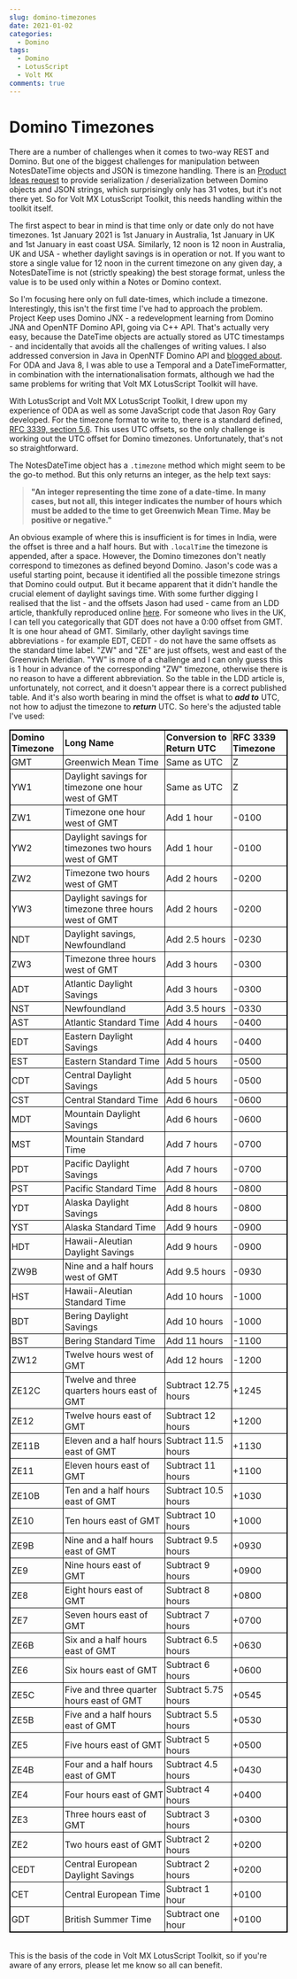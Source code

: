 ```yaml
---
slug: domino-timezones
date: 2021-01-02
categories:
  - Domino
tags: 
  - Domino
  - LotusScript
  - Volt MX
comments: true
---
```

# Domino Timezones

There are a number of challenges when it comes to two-way REST and Domino. But one of the biggest challenges for manipulation between NotesDateTime objects and JSON is timezone handling. There is an [Product Ideas request](https://domino-ideas.hcltechsw.com/ideas/DDXP-I-354) to provide serialization / deserialization between Domino objects and JSON strings, which surprisingly only has 31 votes, but it's not there yet. So for Volt MX LotusScript Toolkit, this needs handling within the toolkit itself.

<!-- more -->

The first aspect to bear in mind is that time only or date only do not have timezones. 1st January 2021 is 1st January in Australia, 1st January in UK and 1st January in east coast USA. Similarly, 12 noon is 12 noon in Australia, UK and USA - whether daylight savings is in operation or not. If you want to store a single value for 12 noon in the current timezone on any given day, a NotesDateTime is not (strictly speaking) the best storage format, unless the value is to be used only within a Notes or Domino context.

So I'm focusing here only on full date-times, which include a timezone. Interestingly, this isn't the first time I've had to approach the problem. Project Keep uses Domino JNX - a redevelopment learning from Domino JNA and OpenNTF Domino API, going via C++ API. That's actually very easy, because the DateTime objects are actually stored as UTC timestamps - and incidentally that avoids all the challenges of writing values. I also addressed conversion in Java in OpenNTF Domino API and [blogged about](https://www.intec.co.uk/converting-dates-to-iso-formats/). For ODA and Java 8, I was able to use a Temporal and a DateTimeFormatter, in combination with the internationalisation formats, although we had the same problems for writing that Volt MX LotusScript Toolkit will have.

With LotusScript and Volt MX LotusScript Toolkit, I drew upon my experience of ODA as well as some JavaScript code that Jason Roy Gary developed. For the timezone format to write to, there is a standard defined, [RFC 3339, section 5.6](https://tools.ietf.org/html/rfc3339#section-5.6). This uses UTC offsets, so the only challenge is working out the UTC offset for Domino timezones. Unfortunately, that's not so straightforward.

The NotesDateTime object has a `.timezone` method which might seem to be the go-to method. But this only returns an integer, as the help text says:

> **"An integer representing the time zone of a date-time. In many cases, but not all, this integer indicates the number of hours which must be added to the time to get Greenwich Mean Time. May be positive or negative."**

An obvious example of where this is insufficient is for times in India, were the offset is three and a half hours. But with `.localTime` the timezone is appended, after a space. However, the Domino timezones don't neatly correspond to timezones as defined beyond Domino. Jason's code was a useful starting point, because it identified all the possible timezone strings that Domino could output. But it became apparent that it didn't handle the crucial element of daylight savings time. With some further digging I realised that the list - and the offsets Jason had used - came from an LDD article, thankfully reproduced online [here](http://second-ext.inttrust.ru/Lotus/NotesWeb/Today.nsf/DisplayForm/95BABDE0E05FF744852568B300590BCF?OpenDocument). For someone who lives in the UK, I can tell you categorically that GDT does not have a 0:00 offset from GMT. It is one hour ahead of GMT. Similarly, other daylight savings time abbreviations - for example EDT, CEDT - do not have the same offsets as the standard time label. "ZW" and "ZE" are just offsets, west and east of the Greenwich Meridian. "YW" is more of a challenge and I can only guess this is 1 hour in advance of the corresponding "ZW" timezone, otherwise there is no reason to have a different abbreviation. So the table in the LDD article is, unfortunately, not correct, and it doesn't appear there is a correct published table. And it's also worth bearing in mind the offset is what to **_add to_** UTC, not how to adjust the timezone to **_return_** UTC. So here's the adjusted table I've used:

|Domino Timezone|Long Name|Conversion to Return UTC|RFC 3339 Timezone|
|:---|:---|:---|:---|
|GMT|Greenwich Mean Time|Same as UTC|Z|
|YW1|Daylight savings for timezone one hour west of GMT|Same as UTC|Z|
|ZW1|Timezone one hour west of GMT|Add 1 hour|-0100|
|YW2|Daylight savings for timezones two hours west of GMT|Add 1 hour|-0100|
|ZW2|Timezone two hours west of GMT|Add 2 hours|-0200|
|YW3|Daylight savings for timezone three hours west of GMT|Add 2 hours|-0200|
|NDT|Daylight savings, Newfoundland|Add 2.5 hours|-0230|
|ZW3|Timezone three hours west of GMT|Add 3 hours|-0300|
|ADT|Atlantic Daylight Savings|Add 3 hours|-0300|
|NST|Newfoundland|Add 3.5 hours|-0330|
|AST|Atlantic Standard Time|Add 4 hours|-0400|
|EDT|Eastern Daylight Savings|Add 4 hours|-0400|
|EST|Eastern Standard Time|Add 5 hours|-0500|
|CDT|Central Daylight Savings|Add 5 hours|-0500|
|CST|Central Standard Time|Add 6 hours|-0600|
|MDT|Mountain Daylight Savings|Add 6 hours|-0600|
|MST|Mountain Standard Time|Add 7 hours|-0700|
|PDT|Pacific Daylight Savings|Add 7 hours|-0700|
|PST|Pacific Standard Time|Add 8 hours|-0800|
|YDT|Alaska Daylight Savings|Add 8 hours|-0800|
|YST|Alaska Standard Time|Add 9 hours|-0900|
|HDT|Hawaii-Aleutian Daylight Savings|Add 9 hours|-0900|
|ZW9B|Nine and a half hours west of GMT|Add 9.5 hours|-0930|
|HST|Hawaii-Aleutian Standard Time|Add 10 hours|-1000|
|BDT|Bering Daylight Savings|Add 10 hours|-1000|
|BST|Bering Standard Time|Add 11 hours|-1100|
|ZW12|Twelve hours west of GMT|Add 12 hours|-1200|
|ZE12C|Twelve and three quarters hours east of GMT|Subtract 12.75 hours|+1245|
|ZE12|Twelve hours east of GMT|Subtract 12 hours|+1200|
|ZE11B|Eleven and a half hours east of GMT|Subtract 11.5 hours|+1130|
|ZE11|Eleven hours east of GMT|Subtract 11 hours|+1100|
|ZE10B|Ten and a half hours east of GMT|Subtract 10.5 hours|+1030|
|ZE10|Ten hours east of GMT|Subtract 10 hours|+1000|
|ZE9B|Nine and a half hours east of GMT|Subtract 9.5 hours|+0930|
|ZE9|Nine hours east of GMT|Subtract 9 hours|+0900|
|ZE8|Eight hours east of GMT|Subtract 8 hours|+0800|
|ZE7|Seven hours east of GMT|Subtract 7 hours|+0700|
|ZE6B|Six and a half hours east of GMT|Subtract 6.5 hours|+0630|
|ZE6|Six hours east of GMT|Subtract 6 hours|+0600|
|ZE5C|Five and three quarter hours east of GMT|Subtract 5.75 hours|+0545|
|ZE5B|Five and a half hours east of GMT|Subtract 5.5 hours|+0530|
|ZE5|Five hours east of GMT|Subtract 5 hours|+0500|
|ZE4B|Four and a half hours east of GMT|Subtract 4.5 hours|+0430|
|ZE4|Four hours east of GMT|Subtract 4 hours|+0400|
|ZE3|Three hours east of GMT|Subtract 3 hours|+0300|
|ZE2|Two hours east of GMT|Subtract 2 hours|+0200|
|CEDT|Central European Daylight Savings|Subtract 2 hours|+0200|
|CET|Central European Time|Subtract 1 hour|+0100|
|GDT|British Summer Time|Subtract one hour|+0100|

<br/>
This is the basis of the code in Volt MX LotusScript Toolkit, so if you're aware of any errors, please let me know so all can benefit.

<style>
table{
    border-collapse: collapse;
    border-spacing: 0;
    border:1px solid #000000;
}

th{
    border:1px solid #000000;
    padding: 2px;
    font-weight: bold;
}

td{
    border:1px solid #000000;
    padding: 2px;
}
</style>